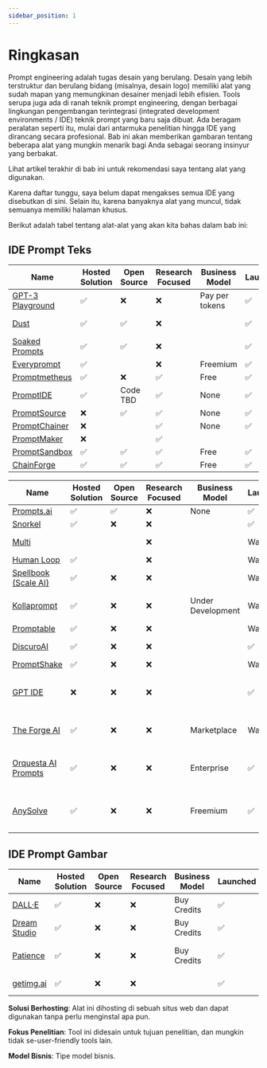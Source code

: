 ```yaml
---
sidebar_position: 1
---
```


# Ringkasan

Prompt engineering adalah tugas desain yang berulang. Desain yang lebih terstruktur dan berulang bidang (misalnya, desain logo) memiliki alat yang sudah mapan yang memungkinan desainer menjadi lebih efisien. Tools serupa juga ada di ranah teknik prompt engineering, dengan berbagai lingkungan pengembangan terintegrasi (integrated development environments / IDE) teknik prompt yang baru saja dibuat. Ada beragam peralatan seperti itu, mulai dari antarmuka penelitian hingga IDE yang dirancang secara profesional. Bab ini akan memberikan gambaran tentang beberapa alat yang mungkin menarik bagi Anda sebagai seorang insinyur yang berbakat.

Lihat artikel terakhir di bab ini untuk rekomendasi saya tentang alat yang digunakan.

Karena daftar tunggu, saya belum dapat mengakses semua IDE yang disebutkan di sini. Selain itu, karena banyaknya alat yang muncul, tidak semuanya memiliki halaman khusus.


Berikut adalah tabel tentang alat-alat yang akan kita bahas dalam bab ini:

## IDE Prompt Teks
| Name                                                                | Hosted Solution | Open Source | Research Focused | Business Model | Launched | Modalities | Supported Providers |
| ------------------------------------------------------------------- | --------------- | ----------- | ---------------- | -------------- | -------- | ---------- | ------------------- |
| [GPT-3 Playground](https://beta.openai.com/docs/quickstart)         | ✅               | ❌           | ❌                | Pay per tokens | ✅        | Teks       | OpenAI              |
| [Dust](https://dust.tt/)                                            | ✅               | ✅           | ❌                |                | ✅        | Text       | OpenAI, Cohere      |
| [Soaked Prompts](https://soaked-prompts.vercel.app)                 | ✅               | ✅           | ❌                |                | ✅        | Text       | OpenAI              |
| [Everyprompt](https://www.everyprompt.com)                          | ✅               |             | ❌                | Freemium       | ✅        | Text       | OpenAI              |
| [Promptmetheus](https://promptmetheus.com)                          | ✅               | ❌           | ✅                | Free           | ✅        | Text       | OpenAI              |
| [PromptIDE](https://prompt.vizhub.ai)                               | ✅               | Code TBD    | ✅                | None           | ✅        | Text       |                     |
| [PromptSource](https://github.com/bigscience-workshop/promptsource) | ❌               | ✅           | ✅                | None           | ✅        | Text       |                     |
| [PromptChainer](https://arxiv.org/pdf/2203.06566.pdf)               | ❌               |             | ✅                | None           | ✅        | Text       |                     |
| [PromptMaker](https://dl.acm.org/doi/abs/10.1145/3491101.3503564)   | ❌               |             | ✅                |                |          | Text       |                     |
| [PromptSandbox](https://promptsandbox.io)                           | ✅               | ✅           | ✅                | Free           | ✅        | Text       | OpenAI              |
| [ChainForge](https://github.com/ianarawjo/ChainForge)               | ✅               | ✅           | ✅                | Free           | ✅        | Text       | OpenAI              |

| Name                                                                  | Hosted Solution | Open Source | Research Focused | Business Model    | Launched  | Modalities                 | Supported Providers                 |
| --------------------------------------------------------------------- | --------------- | ----------- | ---------------- | ----------------- | --------- | -------------------------- | ----------------------------------- |
| [Prompts.ai](https://prompts.ai/)                                     | ✅               | ✅           | ❌                | None              | ✅         | Text                       | OpenAI                              |
| [Snorkel](https://snorkel.ai/snorkel-flow-platform/foundation-model/) | ✅               | ❌           | ❌                |                   | ✅         | Teks                       |                                     |
| [Multi](https://www.multi.tech)                                       |                 |             | ❌                |                   | Wait list | Text, Image                |                                     |
| [Human Loop](https://humanloop.com)                                   | ✅               |             | ❌                |                   | Wait list | Text                       |                                     |
| [Spellbook (Scale AI)](https://scale.com/spellbook)                   | ✅               | ❌           | ❌                |                   | Wait list | Text                       |                                     |
| [Kollaprompt](https://kollaprompt.com)                                | ✅               | ❌           | ❌                | Under Development | Wait list | Text, Image, Audio         | OpenAI, Stable Diffusion            |
| [Promptable](https://promptable.ai/projects/default/workspace)        | ✅               | ❌           | ❌                |                   | Wait list | Text                       | OpenAI                              |
| [DiscuroAI](https://www.discuro.com)                                  | ✅               | ❌           | ❌                |                   | ✅         | Text, Image                | OpenAI                              |
| [PromptShake](https://promptshake.com/?ref=producthunt)               | ✅               | ❌           | ❌                |                   | Wait list | Text                       |                                     |
| [GPT IDE](https://gptide.com)                                         | ❌               | ❌           | ❌                |                   | ✅         | Text, images + audio later | OpenAI, later Stability.AI and more |
| [The Forge AI](https://theforgeai.com/)                               | ✅               | ❌           | ❌                | Marketplace       | Wait list | Text, Images               | OpenAI, Stable Diffusion            |
| [Orquesta AI Prompts](https://orquesta.cloud/platform/ai-llm-prompts) | ✅               | ❌           | ❌                | Enterprise        | ✅         | Text                       | Custom, Public, Private LLMs        |
| [AnySolve](https://www.anysolve.ai/)                                  | ✅               | ❌           | ❌                | Freemium          | ✅         | Text, images + audio later | OpenAI, Stability.AI dan lainnya    |

## IDE Prompt Gambar

| Name                                              | Hosted Solution | Open Source | Research Focused | Business Model | Launched | Modalities           | Supported Providers      |
| ------------------------------------------------- | --------------- | ----------- | ---------------- | -------------- | -------- | -------------------- | ------------------------ |
| [DALL·E](https://labs.openai.com)                 | ✅               | ❌           | ❌                | Buy Credits    | ✅        | Text2Image           | OpenAI DALLE             |
| [Dream Studio](https://beta.dreamstudio.ai/dream) | ✅               | ❌           | ❌                | Buy Credits    | ✅        | Text2Image           | Stable Diffusion         |
| [Patience](https://www.patience.ai/faq)           | ✅               | ❌           | ❌                | Buy Credits    | ✅        | Text2Image           | Stable Diffusion, OpenAI |
| [getimg.ai](https://getimg.ai/guides)             | ✅               | ❌           | ❌                |                | ✅        | Text2Image, AIEditor |                          |

**Solusi Berhosting**: Alat ini dihosting di sebuah situs web dan dapat digunakan tanpa perlu menginstal apa pun.

**Fokus Penelitian**: Tool ini didesain untuk tujuan penelitian, dan mungkin tidak se-user-friendly tools lain.

**Model Bisnis**: Tipe model bisnis.





